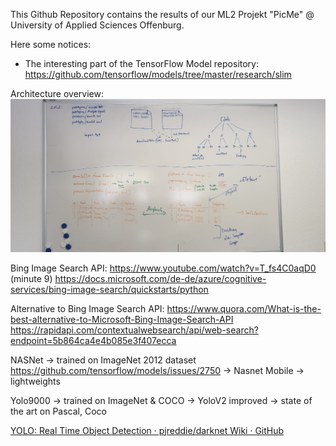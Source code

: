 This Github Repository contains the results of our ML2 Projekt "PicMe" @ University of Applied Sciences Offenburg.

Here some notices:
- The interesting part of the TensorFlow Model repository: https://github.com/tensorflow/models/tree/master/research/slim

Architecture overview:
![Architecture](docs/planning/architecture.jpg?raw=true "Architecture Overview")

Bing Image Search API:
https://www.youtube.com/watch?v=T_fs4C0aqD0 (minute 9)
https://docs.microsoft.com/de-de/azure/cognitive-services/bing-image-search/quickstarts/python

Alternative to Bing Image Search API:
https://www.quora.com/What-is-the-best-alternative-to-Microsoft-Bing-Image-Search-API
https://rapidapi.com/contextualwebsearch/api/web-search?endpoint=5b864ca4e4b085e3f407ecca


NASNet -> trained on ImageNet 2012 dataset
https://github.com/tensorflow/models/issues/2750 -> Nasnet Mobile -> lightweights

Yolo9000 -> trained on ImageNet & COCO -> YoloV2 improved -> state of the art on Pascal, Coco

[YOLO: Real Time Object Detection · pjreddie/darknet Wiki · GitHub](https://github.com/pjreddie/darknet/wiki/YOLO:-Real-Time-Object-Detection)
